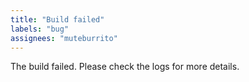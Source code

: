 ```yaml
---
title: "Build failed"
labels: "bug"
assignees: "muteburrito"
---
```


The build failed. Please check the logs for more details.
